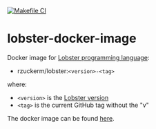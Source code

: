 [![Makefile CI](https://github.com/rzuckerm/lobster-docker-image/actions/workflows/makefile.yml/badge.svg)](https://github.com/rzuckerm/lobster-docker-image/actions/workflows/makefile.yml)

# lobster-docker-image

Docker image for [Lobster programming language](https://strlen.com/lobster/):

- rzuckerm/lobster:`<version>-<tag>`

where:

- `<version>` is the [Lobster version](LOBSTER_VERSION)
- `<tag>` is the current GitHub tag without the "v"

The docker image can be found [here](https://hub.docker.com/r/rzuckerm/lobster).
